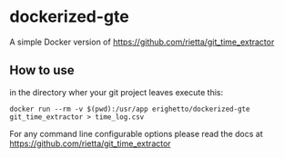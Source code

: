 # dockerized-gte

A simple Docker version of https://github.com/rietta/git_time_extractor

## How to use

in the directory wher your git project leaves execute this:

    docker run --rm -v $(pwd):/usr/app erighetto/dockerized-gte git_time_extractor > time_log.csv

For any command line configurable options please read the docs at https://github.com/rietta/git_time_extractor